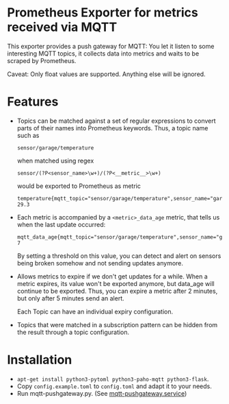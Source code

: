 # Prometheus Exporter for metrics received via MQTT

This exporter provides a push gateway for MQTT: You let it listen to
some interesting MQTT topics, it collects data into metrics and waits to
be scraped by Prometheus.

Caveat: Only float values are supported. Anything else will be ignored.

# Features

*   Topics can be matched against a set of regular expressions to convert
    parts of their names into Prometheus keywords. Thus, a topic name such as

        sensor/garage/temperature

    when matched using regex

        sensor/(?P<sensor_name>\w+)/(?P<__metric__>\w+)

    would be exported to Prometheus as metric

        temperature{mqtt_topic="sensor/garage/temperature",sensor_name="garage"} 29.3

*   Each metric is accompanied by a `<metric>_data_age` metric, that tells us
    when the last update occurred:

        mqtt_data_age{mqtt_topic="sensor/garage/temperature",sensor_name="garage",metric="temperature"} 7

    By setting a threshold on this value, you can detect and alert on sensors
    being broken somehow and not sending updates anymore.

*   Allows metrics to expire if we don't get updates for a while. When a metric
    expires, its value won't be exported anymore, but data_age will continue
    to be exported. Thus, you can expire a metric after 2 minutes, but only
    after 5 minutes send an alert.

    Each Topic can have an individual expiry configuration.

*   Topics that were matched in a subscription pattern can be hidden from the
    result through a topic configuration.


# Installation

* `apt-get install python3-pytoml python3-paho-mqtt python3-flask`.
* Copy `config.example.toml` to `config.toml` and adapt it to your needs.
* Run mqtt-pushgateway.py. (See [mqtt-pushgateway.service](mqtt-pushgateway.service))
